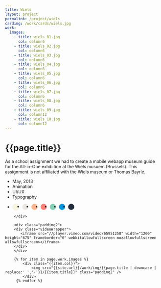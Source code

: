 ```yaml
---
title: Wiels
layout: project
permalink: /project/wiels
cardimg: /work/cards/wiels.jpg
work:
  images:
    - title: wiels_01.jpg
      col: column6
    - title: wiels_02.jpg
      col: column6
    - title: wiels_03.jpg
      col: column6
    - title: wiels_04.jpg
      col: column6
    - title: wiels_05.jpg
      col: column6
    - title: wiels_06.jpg
      col: column6
    - title: wiels_07.jpg
      col: column6
    - title: wiels_08.jpg
      col: column6
    - title: wiels_09.jpg
      col: column12
    - title: wiels_10.jpg
      col: column12
---
```


<div class="limiter margin-top8 clearfix padding2 margin-bottom4">
	<div id='intro' class='margin2r column7'>
		<h1 class="brandon">{{page.title}}</h1>
		<p class=" padding2y">
	As a school assignment we had to create a mobile webapp museum guide for the All-in-One exhibition at the Wiels musuem (Brussels). This assignment is not affiliated with the Wiels museum or Thomas Bayrle.
		</p>
	</div>
	<div class="column3 clearfix facts">
		<ul class="facts">
			<li><i class='fa fa-fw fa-calendar'></i>May, 2013</li>
			<li><i class='fa fa-fw fa-bolt'></i>Animation</li>
			<li><i class='fa fa-fw fa-circle'></i>UI/UX</li>
			<li><i class='fa fa-fw fa-circle-o'></i>Typography</li>
		</ul>
		<ul class="colors column12 padding2y">
				<li class="color1"></li>
				<li class="color2"></li>
				<li class="color3"></li>
				<li class="color4"></li>
				<li class="color5"></li>
				<li class="color6"></li>
				<li class="color7"></li>
			</ul>
		
		</div>
</div>

<div class="work limiter clearfix">

		<div class="padding2">
		<div class="videoWrapper">
		   <iframe src="//player.vimeo.com/video/65951258" width="1200" height="675" frameborder="0" webkitallowfullscreen mozallowfullscreen allowfullscreen></iframe>
		</div>
		</div>

	    {% for item in page.work.images %}
		    <div class="{{item.col}}">
				<img src="{{site.url}}/work/img/{{page.title | downcase | replace:' ','-'}}/{{item.title}}" class="padding2" />
			</div>
         {% endfor %}

</div>



<style>

.videoWrapper {
	position: relative;
	padding-bottom: 56.25%; /* 16:9 */
	height: 0;
}
.videoWrapper iframe {
	position: absolute;
	top: 0;
	left: 0;
	width: 100%;
	height: 100%;
}

.player .video-wrapper {
	position: absolute;
	width: 100%;
	height: 100%;
	background: #000;
	padding-bottom: 56.52% !important;
}

.post-header {
  width: 100%;
  height:550px;
  background: url(../../work/header/wiels.jpg) center center no-repeat;
  background-color: #1f2847;
  background-size: cover;
}

div ul.colors {
	width: 100%;
	height: 20px;
	border-radius:50%; 
}

div ul.colors li {
	width: 20px;
	height: 20px;
	margin-right: 10px;
	float: left;
	border-radius: 50%;
}


.color1 {background-color: #faf6de; border: 1px solid #e4ebfa;}
.color2 {background-color: #ece9e3; }
.color3 {background-color: #fbb790; }
.color4 {background-color: #fc8179; }
.color5 {background-color: #83d0b4; }
.color6 {background-color: #0095da; }
.color7 {background-color: #242d3c; }


@media only screen and (max-width:640px) {
	.post-header {
		height: 300px;
	}
	.nav-roundslide {
		top: 170px;
	}
	.nav-roundslide a { margin: 0 10px;}
}
</style>

